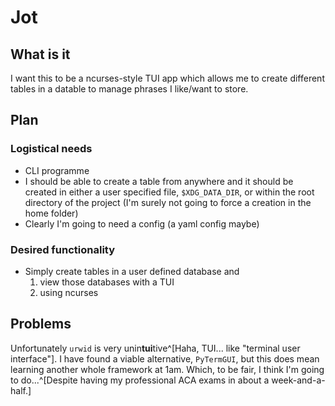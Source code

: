 # Jot

## What is it

I want this to be a ncurses-style TUI app which allows me to create different
tables in a datable to manage phrases I like/want to store.

## Plan

### Logistical needs

- CLI programme
- I should be able to create a table from anywhere and it should be created in
  either a user specified file, `$XDG_DATA_DIR`, or within the root directory of
  the project (I'm surely not going to force a creation in the home folder)
- Clearly I'm going to need a config (a yaml config maybe)

### Desired functionality

- Simply create tables in a user defined database and
  1. view those databases with a TUI
  1. using ncurses

## Problems

Unfortunately `urwid` is very unin**tui**tive^[Haha, TUI... like "terminal user
interface"]. I have found a viable alternative, `PyTermGUI`, but this does mean
learning another whole framework at 1am. Which, to be fair, I think I'm going to
do...^[Despite having my professional ACA exams in about a week-and-a-half.]

